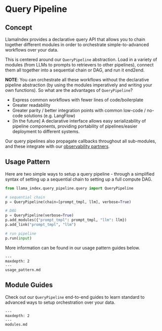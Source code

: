 # Query Pipeline

## Concept

LlamaIndex provides a declarative query API that allows you to chain together different modules in order to orchestrate simple-to-advanced workflows over your data.

This is centered around our `QueryPipeline` abstraction. Load in a variety of modules (from LLMs to prompts to retrievers to other pipelines), connect them all together into a sequential chain or DAG, and run it end2end.

**NOTE**: You can orchestrate all these workflows without the declarative pipeline abstraction (by using the modules imperatively and writing your own functions). So what are the advantages of `QueryPipeline`?

- Express common workflows with fewer lines of code/boilerplate
- Greater readability
- Greater parity / better integration points with common low-code / no-code solutions (e.g. LangFlow)
- [In the future] A declarative interface allows easy serializability of pipeline components, providing portability of pipelines/easier deployment to different systems.

Our query pipelines also propagate callbacks throughout all sub-modules, and these integrate with our [observability partners](/module_guides/observability/observability.md).

## Usage Pattern

Here are two simple ways to setup a query pipeline - through a simplified syntax of setting up a sequential chain to setting up a full compute DAG.

```python
from llama_index.query_pipeline.query import QueryPipeline

# sequential chain
p = QueryPipeline(chain=[prompt_tmpl, llm], verbose=True)

# DAG
p = QueryPipeline(verbose=True)
p.add_modules({"prompt_tmpl": prompt_tmpl, "llm": llm})
p.add_link("prompt_tmpl", "llm")

# run pipeline
p.run(input)
```

More information can be found in our usage pattern guides below.

```{toctree}
---
maxdepth: 2
---
usage_pattern.md
```

## Module Guides

Check out our `QueryPipeline` end-to-end guides to learn standard to advanced ways to setup orchestration over your data.

```{toctree}
---
maxdepth: 2
---
modules.md
```
